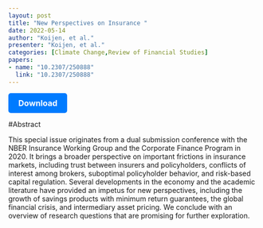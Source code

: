 ```yaml
---
layout: post
title: "New Perspectives on Insurance "
date: 2022-05-14
author: "Koijen, et al."
presenter: "Koijen, et al."
categories: [Climate Change,Review of Financial Studies]
papers:
- name: "10.2307/250888"
  link: "10.2307/250888"
---
```


<p>
  <a href='https://sci.bban.top/pdf/10.2307/250888.pdf' class='button'>
    Download
  </a>
</p>

<style>
  .button {
    display: inline-block;
    padding: 10px 20px;
    background-color: #007bff;
    color: #fff;
    text-decoration: none;
    border-radius: 5px;
    font-size: 16px;
    font-weight: bold;
  }
</style>

#Abstract
<p>This special issue originates from a dual submission conference with the NBER Insurance Working Group and the Corporate Finance Program in 2020. It brings a broader perspective on important frictions in insurance markets, including trust between insurers and policyholders, conflicts of interest among brokers, suboptimal policyholder behavior, and risk-based capital regulation. Several developments in the economy and the academic literature have provided an impetus for new perspectives, including the growth of savings products with minimum return guarantees, the global financial crisis, and intermediary asset pricing. We conclude with an overview of research questions that are promising for further exploration.</p>
